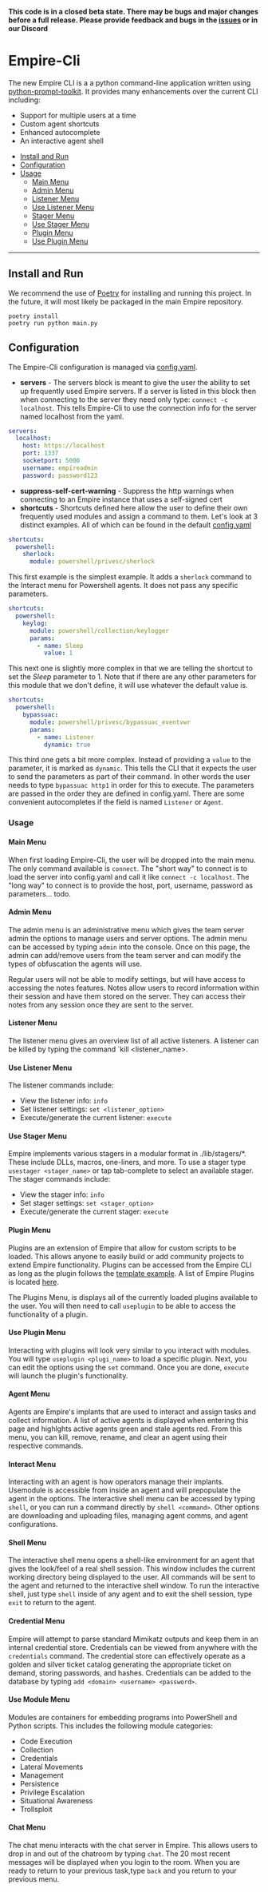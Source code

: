 **This code is in a closed beta state. There may be bugs and major changes before a full release.
Please provide feedback and bugs in the [issues](https://github.com/BC-SECURITY/Empire-Cli/issues) or in our Discord**

Empire-Cli
=============================
The new Empire CLI is a a python command-line application written using [python-prompt-toolkit](https://github.com/prompt-toolkit/python-prompt-toolkit).
It provides many enhancements over the current CLI including:
* Support for multiple users at a time
* Custom agent shortcuts
* Enhanced autocomplete
* An interactive agent shell

- [Install and Run](#install-and-run)
- [Configuration](#configuration)
- [Usage](#usage)
	- [Main Menu](#main-menu)
	- [Admin Menu](#admin-menu)
	- [Listener Menu](#listener-menu)
	- [Use Listener Menu](#use-listener-menu)
	- [Stager Menu](#stager-menu)
	- [Use Stager Menu](#use-stager-menu)
	- [Plugin Menu](#plugin-menu)
	- [Use Plugin Menu](#use-plugin-menu)

----------------------------------

##  Install and Run
We recommend the use of [Poetry](https://python-poetry.org/docs/) for installing and running this project.
In the future, it will most likely be packaged in the main Empire repository.
```shell script
poetry install
poetry run python main.py
```

## Configuration
The Empire-Cli configuration is managed via [config.yaml](./config.yaml).

- **servers** - The servers block is meant to give the user the ability to set up frequently used Empire servers.
If a server is listed in this block then when connecting to the server they need only type: `connect -c localhost`.
This tells Empire-Cli to use the connection info for the server named localhost from the yaml.
```yaml
servers:
  localhost:
    host: https://localhost
    port: 1337
    socketport: 5000
    username: empireadmin
    password: password123
```
- **suppress-self-cert-warning** - Suppress the http warnings when connecting to an Empire instance that uses a self-signed cert
- **shortcuts** - Shortcuts defined here allow the user to define their own frequently used modules and assign a command to them.
Let's look at 3 distinct examples. All of which can be found in the default [config.yaml](./config.yaml)
```yaml
shortcuts:
  powershell:
    sherlock:
      module: powershell/privesc/sherlock
```
This first example is the simplest example. It adds a `sherlock` command to the Interact menu for Powershell agents. It does not pass any specific parameters.

```yaml
shortcuts:
  powershell:
    keylog:
      module: powershell/collection/keylogger
      params:
        - name: Sleep
          value: 1
```
This next one is slightly more complex in that we are telling the shortcut to set the *Sleep* parameter to 1.
Note that if there are any other parameters for this module that we don't define, it will use whatever the default value is.

```yaml
shortcuts:
  powershell:
    bypassuac:
      module: powershell/privesc/bypassuac_eventvwr
      params:
        - name: Listener
          dynamic: true
```
This third one gets a bit more complex. Instead of providing a `value` to the parameter, it is marked as `dynamic`.
This tells the CLI that it expects the user to send the parameters as part of their command. In other words the user needs to type `bypassuac http1` in order for this to execute.
The parameters are passed in the order they are defined in config.yaml. There are some convenient autocompletes if the field is named `Listener` or `Agent`.

### Usage

#### Main Menu
When first loading Empire-Cli, the user will be dropped into the main menu. The only command available is `connect`.
The "short way" to connect is to load the server into config.yaml and call it like `connect -c localhost`.
The "long way" to connect is to provide the host, port, username, password as parameters... todo.

#### Admin Menu
The admin menu is an administrative menu which gives the team server admin the options to manage users and server options.
The admin menu can be accessed by typing `admin` into the console. Once on this page, the admin can add/remove users from
the team server and can modify the types of obfuscation the agents will use.

Regular users will not be able to modify settings, but will have access to accessing the notes features. Notes allow users
to record information within their session and have them stored on the server. They can access their notes from any session
once they are sent to the server.

#### Listener Menu
The listener menu gives an overview list of all active listeners. A listener can be killed by typing the command `kill <listener_name>.

#### Use Listener Menu
The listener commands include:

- View the listener info: `info`
- Set listener settings: `set <listener_option>`
- Execute/generate the current listener: `execute`

#### Use Stager Menu
Empire implements various stagers in a modular format in ./lib/stagers/*. These include DLLs, macros, one-liners, 
and more. To use a stager type `usestager <stager_name>` or tap tab-complete to select an available stager. The stager 
commands include:

- View the stager info: `info`
- Set stager settings: `set <stager_option>`
- Execute/generate the current stager: `execute`

#### Plugin Menu
Plugins are an extension of Empire that allow for custom scripts to be loaded. This allows anyone to easily build or 
add community projects to extend Empire functionality. Plugins can be accessed from the Empire CLI as long 
as the plugin follows the [template example](./plugins/example.py). A list of Empire Plugins is located 
[here](plugins/PLUGINS.md).

The Plugins Menu, is displays all of the currently loaded plugins available to the user. You will then need to call 
`useplugin` to be able to access the functionality of a plugin.

#### Use Plugin Menu
Interacting with plugins will look very similar to you interact with modules. You will type `useplugin <plugi_name>` 
to load a specific plugin. Next, you can edit the options using the `set` command. Once you are done, `execute` will 
launch the plugin's functionality.

#### Agent Menu
Agents are Empire's implants that are used to interact and assign tasks and collect information. A list of active agents
is displayed when entering this page and highlghts active agents green and stale agents red. From this menu, you can 
kill, remove, rename, and clear an agent using their respective commands.

#### Interact Menu
Interacting with an agent is how operators manage their implants. Usemodule is accessible from inside an agent and will prepopulate the agent in the options. The interactive shell menu can be accessed by typing `shell`, or you can run a command directly by `shell <command>`. Other options are downloading and uploading files, managing agent comms, and agent configurations.

#### Shell Menu
The interactive shell menu opens a shell-like environment for an agent that gives the look/feel of a real shell session. 
This window includes the current working directory being displayed to the user. All commands will be sent to the agent 
and returned to the interactive shell window. To run the interactive shell, just type `shell` inside of any agent and 
to exit the shell session, type `exit` to return to the agent.

#### Credential Menu
Empire will attempt to parse standard Mimikatz outputs and keep them in an internal credential store. Credentials can 
be viewed from anywhere with the `credentials` command. The credential store can effectively operate as a golden and 
silver ticket catalog generating the appropriate ticket on demand, storing passwords, and hashes. Credentials can be 
added to the database by typing `add <domain> <username> <password>`.

#### Use Module Menu
Modules are containers for embedding programs into PowerShell and Python scripts. 
This includes the following module categories:
- Code Execution
- Collection
- Credentials
- Lateral Movements
- Management
- Persistence
- Privilege Escalation
- Situational Awareness
- Trollsploit

#### Chat Menu
The chat menu interacts with the chat server in Empire. This allows users to drop in and out of the chatroom by typing
`chat`. The 20 most recent messages will be displayed when you login to the room. When you are ready to return to your 
previous task,type `back` and you return to your previous menu.
